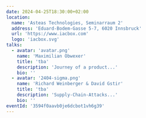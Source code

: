 ```yaml
---
date: 2024-04-25T18:30:00+02:00
location:
  name: 'Asteas Technologies, Seminarraum 2'
  address: 'Eduard-Bodem-Gasse 5-7, 6020 Innsbruck'
  url: 'https://www.iacbox.com'
  logo: 'iacbox.svg'
talks:
  - avatar: 'avatar.png'
    name: 'Maximilian Obwexer'
    title: 'tba'
    description: 'Journey of a product...'
    bio: ''
  - avatar: '2404-sigma.png'
    name: 'Richard Weinberger & David Gstir'
    title: 'tba'
    description: 'Supply-Chain-Attacks...'
    bio: ''
eventId: '3594f0aavb0je6dcbot1vh6g39'
---
```

